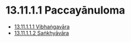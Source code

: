 

# 13.11.1.1 Paccayānuloma

* [13.11.1.1.1 Vibhaṅgavāra](13.11.1.1/13.11.1.1.1.md)
* [13.11.1.1.2 Saṅkhyāvāra](13.11.1.1/13.11.1.1.2.md)



